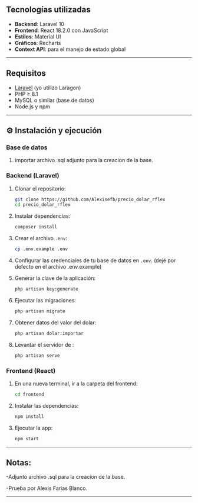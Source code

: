 ## Tecnologías utilizadas

- **Backend**: Laravel 10
- **Frontend**: React 18.2.0 con JavaScript
- **Estilos**: Material UI
- **Gráficos**: Recharts
- **Context API**: para el manejo de estado global

---

## Requisitos

- [Laravel](https://laravel.com/) (yo utilizo Laragon)
- PHP ≥ 8.1
- MySQL o similar (base de datos)
- Node.js y npm

---

## ⚙ Instalación y ejecución

### Base de datos

1. importar archivo .sql adjunto para la creacion de la base.

### Backend (Laravel)

1. Clonar el repositorio:
   ```bash
   git clone https://github.com/Alexisefb/precio_dolar_rflex
   cd precio_dolar_rflex
   ```

2. Instalar dependencias:
   ```bash
   composer install
   ```

3. Crear el archivo `.env`:
   ```bash
   cp .env.example .env
   ```

4. Configurar las credenciales de tu base de datos en `.env`. (dejé por defecto en el archivo .env.example)

5. Generar la clave de la aplicación:
   ```bash
   php artisan key:generate
   ```

6. Ejecutar las migraciones:
   ```bash
   php artisan migrate
   ```

7. Obtener datos del valor del dolar:
   ```bash
   php artisan dolar:importar
   ```

8. Levantar el servidor de :
   ```bash
   php artisan serve
   ```

### Frontend (React)

1. En una nueva terminal, ir a la carpeta del frontend:
   ```bash
   cd frontend
   ```

2. Instalar las dependencias:
   ```bash
   npm install
   ```

3. Ejecutar la app:
   ```bash
   npm start
   ```

---

## Notas:
-Adjunto archivo .sql para la creacion de la base.

-Prueba por Alexis Farias Blanco.

---
